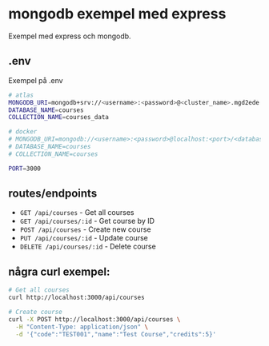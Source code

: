 # mongodb exempel med express

Exempel med express och mongodb.


## .env

Exempel på .env

```bash
# atlas
MONGODB_URI=mongodb+srv://<username>:<password>@<cluster_name>.mgd2ede.mongodb.net/<collection_name>?retryWrites=true&w=majority&appName=<Cluster_name>
DATABASE_NAME=courses
COLLECTION_NAME=courses_data

# docker
# MONGODB_URI=mongodb://<username>:<password>@localhost:<port>/<database_name>?authSource=admin
# DATABASE_NAME=courses
# COLLECTION_NAME=courses

PORT=3000
```

## routes/endpoints

- `GET /api/courses` - Get all courses
- `GET /api/courses/:id` - Get course by ID
- `POST /api/courses` - Create new course
- `PUT /api/courses/:id` - Update course
- `DELETE /api/courses/:id` - Delete course


## några curl exempel:

```bash
# Get all courses
curl http://localhost:3000/api/courses

# Create course
curl -X POST http://localhost:3000/api/courses \
  -H "Content-Type: application/json" \
  -d '{"code":"TEST001","name":"Test Course","credits":5}'
```
